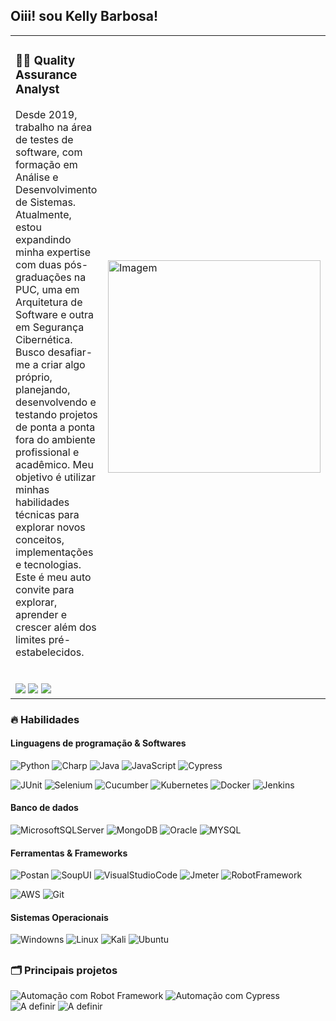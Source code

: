## Oiii! sou Kelly Barbosa!
<table>
  <tr>
   <td><h3> 👩‍💻 Quality Assurance Analyst </h3>
    Desde 2019, trabalho na área de testes de software, com formação em Análise e Desenvolvimento de Sistemas. Atualmente, estou expandindo minha expertise com duas pós-graduações na PUC, uma em Arquitetura de Software e outra em Segurança Cibernética. Busco desafiar-me a criar algo próprio, planejando, desenvolvendo e testando projetos de ponta a ponta fora do ambiente profissional e acadêmico. Meu objetivo é utilizar minhas habilidades técnicas para explorar novos conceitos, implementações e tecnologias. Este é meu auto convite para explorar, aprender e crescer além dos limites pré-estabelecidos.
    <br>
    <br>
    <br>
    <a href="https://www.linkedin.com/in/kelly-sz" target="_blank"><img src="https://img.shields.io/badge/LinkedIn-0077B5?style=for-the-badge&logo=linkedin&logoColor=white" target="_blank"></a>
    <a href="https://instagram.com/kyba_sz" target="_blank"><img src="https://img.shields.io/badge/-Instagram-%23E4405F?style=for-the-badge&logo=instagram&logoColor=white" target="_blank"></a>
    <a href="https://www.threads.net/@kyba_sz" target="_blank"><img src="https://img.shields.io/badge/Threads-8A2BE2?style=for-the-badge&logo=Threads&logoColor=white&color=black" target="_blank"></a>
    </td>
    <td><img src="https://i.giphy.com/media/v1.Y2lkPTc5MGI3NjExN2ttZWhmdmxjdWU1YnIzbm9tcW5wNmptbDB1dnlkNXo3a2kxam1iNSZlcD12MV9pbnRlcm5hbF9naWZfYnlfaWQmY3Q9Zw/JTTAjM197sku8MgrRa/giphy.gif" height="340" width="340" alt="Imagem"></td>
  </tr>
</table>

### 🔥 Habilidades

#### Linguagens de programação & Softwares
![Python](https://img.shields.io/badge/Python-blue?style=for-the-badge&logo=python&logoColor=white)
![Charp](https://img.shields.io/badge/C%23-purple?style=for-the-badge&logo=C%23&logoColor=white)
![Java](https://img.shields.io/badge/java-%23ED8B00.svg?style=for-the-badge&logo=openjdk&logoColor=white)
![JavaScript](https://img.shields.io/badge/JavaScript-yellow?style=for-the-badge&logo=JavaScript&logoColor=white)
![Cypress](https://img.shields.io/badge/Cypress-purple?style=for-the-badge&logo=Cypress&logoColor=white)

![JUnit](https://img.shields.io/badge/JUnit-brightgreen?style=for-the-badge&logo=JUnit&logoColor=white)
![Selenium](https://img.shields.io/badge/Selenium-green?style=for-the-badge&logo=Selenium&logoColor=white)
![Cucumber](https://img.shields.io/badge/Cucumber-darkgreen?style=for-the-badge&logo=Cucumber&logoColor=white)
![Kubernetes](https://img.shields.io/badge/Kubernetes-darkblue?style=for-the-badge&logo=Kubernetes&logoColor=white)
![Docker](https://img.shields.io/badge/Docker-blue?style=for-the-badge&logo=Docker&logoColor=white)
![Jenkins](https://img.shields.io/badge/Jenkins-red?style=for-the-badge&logo=Jenkins&logoColor=white)

#### Banco de dados
![MicrosoftSQLServer](https://img.shields.io/badge/Microsoft%20SQL%20Server-yellow?style=for-the-badge&logo=MicrosoftSQLServer&logoColor=white)
![MongoDB](https://img.shields.io/badge/Mongo%20DB-darkgreen?style=for-the-badge&logo=Mongo%20DB&logoColor=white)
![Oracle](https://img.shields.io/badge/Oracle-red?style=for-the-badge&logo=oracle&logoColor=white)
![MYSQL](https://img.shields.io/badge/MySQL-darkblue?style=for-the-badge&logo=MySQL&logoColor=white)

#### Ferramentas & Frameworks

![Postan](https://img.shields.io/badge/Postan-darkorange?style=for-the-badge&logo=Postan&logoColor=white)
![SoupUI](https://img.shields.io/badge/SoupUI-yellow?style=for-the-badge&logo=SoupUI&logoColor=white)
![VisualStudioCode](https://img.shields.io/badge/Visual%20Studio%20Code-blue?style=for-the-badge&logo=VisualStudioCode&logoColor=white)
![Jmeter](https://img.shields.io/badge/Jmeter-darkred?style=for-the-badge&logo=Jmeter&logoColor=white)
![RobotFramework](https://img.shields.io/badge/Robot%20Framework-black?style=for-the-badge&logo=RobotFramework&logoColor=white)

![AWS](https://img.shields.io/badge/AWS-darkorange?style=for-the-badge&logo=AWS&logoColor=white)
![Git](https://img.shields.io/badge/Git-darkorange?style=for-the-badge&logo=Git&logoColor=white)

#### Sistemas Operacionais
![Windowns](https://img.shields.io/badge/windows-blue?style=for-the-badge&logo=windows&logoColor=white)
![Linux](https://img.shields.io/badge/linux-orange?style=for-the-badge&logo=linux&logoColor=white)
![Kali](https://img.shields.io/badge/Kali%20Linux-purple?style=for-the-badge&logo=Kali%20linux&logoColor=white)
![Ubuntu](https://img.shields.io/badge/Ubuntu-orange?style=for-the-badge&logo=Ubuntu&logoColor=white)

##
### 🗂️ Principais projetos
<!-- Site para criar botões https://shields.io/badges -->
![Automação com Robot Framework](https://img.shields.io/badge/Automa%C3%A7%C3%A3o%20com%20Robot%20Framework-black?style=for-the-badge&logoColor=30A3DC&link=https%3A%2F%2Fgithub.com%2FKelly-bads%2Fauto_robot_framework)
![Automação com Cypress](https://img.shields.io/badge/Automa%C3%A7%C3%A3o%20com%20Cypress-gray?style=for-the-badge&logoColor=30A3DC&link=https%3A%2F%2Fgithub.com%2FKelly-bads%2Fauto_cypress)
![A definir](https://img.shields.io/badge/A%20definir-black?style=for-the-badge)
![A definir](https://img.shields.io/badge/A%20definir-gray?style=for-the-badge)

###  

  
